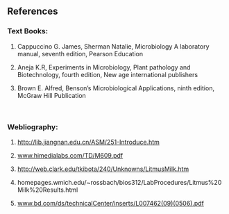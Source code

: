 ## References

### Text Books:
 
1.	Cappuccino G. James, Sherman Natalie, Microbiology A laboratory manual, seventh edition, Pearson Education

2.	Aneja K.R, Experiments in Microbiology, Plant pathology and Biotechnology, fourth edition, New age international publishers

3.	Brown E. Alfred, Benson’s Microbiological Applications, ninth edition, McGraw Hill Publication

&nbsp;

### Webliography:
 
1.	http://lib.jiangnan.edu.cn/ASM/251-Introduce.htm

2.	 www.himedialabs.com/TD/M609.pdf

3.	 http://web.clark.edu/tkibota/240/Unknowns/LitmusMilk.htm

4.	 homepages.wmich.edu/~rossbach/bios312/LabProcedures/Litmus%20Milk%20Results.html

5.	 www.bd.com/ds/technicalCenter/inserts/L007462(09)(0506).pdf
 
